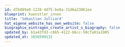 ```yaml
---
id: d7b889a0-1228-4d75-be8a-31d6a23061ee
blueprint: kuenstler_innen
title: 'Sébastien Julliard'
hat_eigene_website_has_own_website: false
biographie_eintragen_create_artist_s_biography: false
updated_by: b1a43fd3-c865-4122-b6cc-50cfa81a1985
updated_at: 1656599132
---
```

